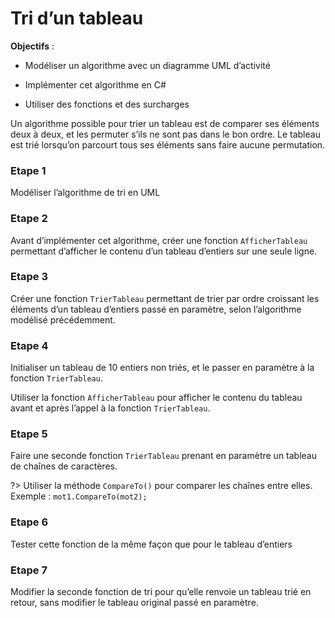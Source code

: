 # Tri d’un tableau

**Objectifs** :

-  Modéliser un algorithme avec un diagramme UML d’activité

-  Implémenter cet algorithme en C#

-  Utiliser des fonctions et des surcharges

Un algorithme possible pour trier un tableau est de comparer ses
éléments deux à deux, et les permuter s’ils ne sont pas dans le bon
ordre. Le tableau est trié lorsqu’on parcourt tous ses éléments sans
faire aucune permutation.

### Etape 1
Modéliser l’algorithme de tri en UML

### Etape 2
Avant d’implémenter cet algorithme, créer une fonction
`AfficherTableau` permettant d’afficher le contenu d’un tableau d’entiers
sur une seule ligne.

### Etape 3
Créer une fonction `TrierTableau` permettant de trier par
ordre croissant les éléments d’un tableau d’entiers passé en paramètre,
selon l’algorithme modélisé précédemment.

### Etape 4
Initialiser un tableau de 10 entiers non triés, et le
passer en paramètre à la fonction `TrierTableau`.

Utiliser la fonction `AfficherTableau` pour afficher le contenu du tableau
avant et après l’appel à la fonction `TrierTableau`.

### Etape 5
Faire une seconde fonction `TrierTableau` prenant en
paramètre un tableau de chaînes de caractères.

?> Utiliser la méthode `CompareTo()` pour comparer les chaînes
entre elles. Exemple : `mot1.CompareTo(mot2);`

### Etape 6
Tester cette fonction de la même façon que pour le tableau d’entiers

### Etape 7
Modifier la seconde fonction de tri pour qu’elle renvoie
un tableau trié en retour, sans modifier le tableau original passé en paramètre.